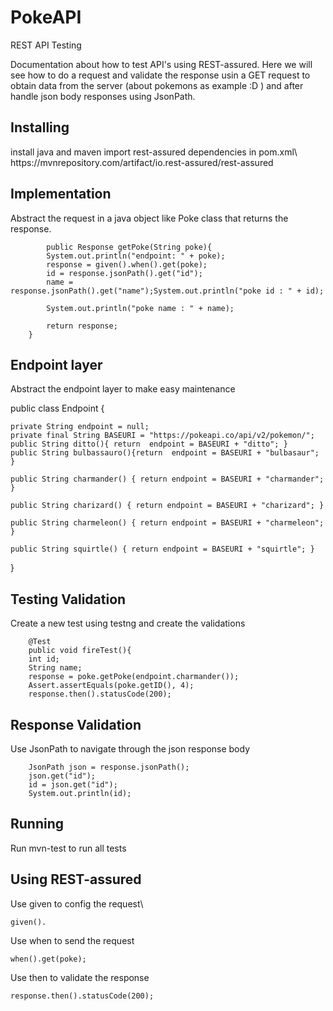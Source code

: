 # PokeAPI
REST API Testing

Documentation about how to test API's using REST-assured. Here we will see how to do a request and validate the response usin a GET request to obtain data from the server (about pokemons as example :D ) and after handle json body responses using JsonPath.
<h2>Installing</h2>
install java and maven
import rest-assured dependencies in pom.xml\
https://mvnrepository.com/artifact/io.rest-assured/rest-assured

<h2>Implementation</h2>
Abstract the request in a java object like Poke class that returns the response.


            public Response getPoke(String poke){
            System.out.println("endpoint: " + poke);
            response = given().when().get(poke);
            id = response.jsonPath().get("id");
            name = response.jsonPath().get("name");System.out.println("poke id : " + id);

            System.out.println("poke name : " + name);

            return response;
        }

<h2> Endpoint layer </h2>
Abstract the endpoint layer to make easy maintenance

public class Endpoint {

    private String endpoint = null;
    private final String BASEURI = "https://pokeapi.co/api/v2/pokemon/";
    public String ditto(){ return  endpoint = BASEURI + "ditto"; }
    public String bulbassauro(){return  endpoint = BASEURI + "bulbasaur"; }

    public String charmander() { return endpoint = BASEURI + "charmander"; }

    public String charizard() { return endpoint = BASEURI + "charizard"; }

    public String charmeleon() { return endpoint = BASEURI + "charmeleon"; }

    public String squirtle() { return endpoint = BASEURI + "squirtle"; }
}

<h2>Testing Validation</h2>
Create a new test using testng and create the validations
        
        @Test
        public void fireTest(){
        int id;
        String name;
        response = poke.getPoke(endpoint.charmander());
        Assert.assertEquals(poke.getID(), 4);
        response.then().statusCode(200);        

<h2> Response Validation </h2>
Use JsonPath to navigate through the json response body

        JsonPath json = response.jsonPath();
        json.get("id");
        id = json.get("id");
        System.out.println(id);

<h2>Running</h2>
Run mvn-test to run all tests

<h2>Using REST-assured</h2>
Use given to config the request\

    given(). 
Use when to send the request

    when().get(poke);
Use then to validate the response

    response.then().statusCode(200);

